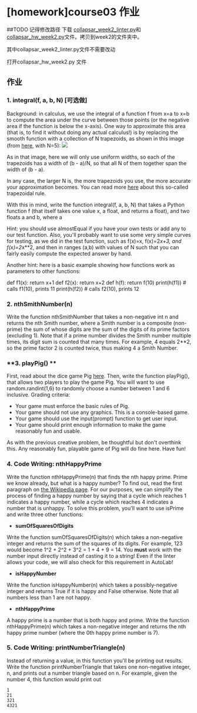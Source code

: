 # [homework]course03 作业

##TODO 记得修改路径
下载 [collapsar_week2_linter.py](http://ossp.pengjunjie.com/collapsar_week2_linter.py)和 [collapsar_hw_week2.py](http://ossp.pengjunjie.com/collapsar_hw_week2.py)文件。拷贝到week2的文件夹中。

其中collapsar_week2_linter.py文件不需要改动

打开collapsar_hw_week2.py 文件

## 作业

### **1. integral(f, a, b, N) [可选做]**
Background: in calculus, we use the integral of a function f from x=a to x=b to compute the area under the curve between those points (or the negative area if the function is below the x-axis). One way to approximate this area (that is, to find it without doing any actual calculus!) is by replacing the smooth function with a collection of N trapezoids, as shown in this image (from [here](http://calculus.seas.upenn.edu/), with N=5):
![](media/15727690632428/TrapezoidRule.png)

As in that image, here we will only use uniform widths, so each of the trapezoids has a width of (b - a)/N, so that all N of them together span the width of (b - a).

In any case, the larger N is, the more trapezoids you use, the more accurate your approximation becomes. You can read more [here](https://en.wikipedia.org/wiki/Trapezoidal_rule) about this so-called trapezoidal rule.

With this in mind, write the function integral(f, a, b, N) that takes a Python function f (that itself takes one value x, a float, and returns a float), and two floats a and b, where a

Hint: you should use almostEqual if you have your own tests or add any to our test function. Also, you'll probably want to use some very simple curves for testing, as we did in the test function, such as f(x)=x, f(x)=2*x+3, and f(x)=2*x**2, and then in ranges (a,b) with values of N such that you can fairly easily compute the expected answer by hand.

Another hint: here is a basic example showing how functions work as parameters to other functions:

def f1(x): return x+1
def f2(x): return x+2
def h(f): return f(10)
print(h(f1)) # calls f1(10), prints 11
print(h(f2)) # calls f2(10), prints 12 

### **2. nthSmithNumber(n)**

Write the function nthSmithNumber that takes a non-negative int n and returns the nth Smith number, where a Smith number is a composite (non-prime) the sum of whose digits are the sum of the digits of its prime factors (excluding 1). Note that if a prime number divides the Smith number multiple times, its digit sum is counted that many times. For example, 4 equals 2**2, so the prime factor 2 is counted twice, thus making 4 a Smith Number.

### **3. playPig() **

First, read about the dice game Pig [here](https://en.wikipedia.org/wiki/Pig_(dice_game)). Then, write the function playPig(), that allows two players to play the game Pig. You will want to use random.randint(1,6) to randomly choose a number between 1 and 6 inclusive. Grading criteria:

* Your game must enforce the basic rules of Pig.
* Your game should not use any graphics. This is a console-based game.
* Your game should use the input(prompt) function to get user input.
* Your game should print enough information to make the game reasonably fun and usable.

As with the previous creative problem, be thoughtful but don't overthink this. Any reasonably fun, playable game of Pig will do fine here. Have fun!


### **4. Code Writing: nthHappyPrime**

Write the function nthHappyPrime(n) that finds the nth happy prime. Prime we know already, but what is a happy number? To find out, read the first paragraph on [the Wikipedia page](https://en.wikipedia.org/wiki/Happy_number). For our purposes, we can simplify the process of finding a happy number by saying that a cycle which reaches 1 indicates a happy number, while a cycle which reaches 4 indicates a number that is unhappy. To solve this problem, you'll want to use isPrime and write three other functions:

* **sumOfSquaresOfDigits**

Write the function sumOfSquaresOfDigits(n) which takes a non-negative integer and returns the sum of the squares of its digits. For example, 123 would become 1^2 + 2^2 + 3^2 = 1 + 4 + 9 = 14\. You **must** work with the number input directly instead of casting it to a string! Even if the linter allows your code, we will also check for this requirement in AutoLab!

* **isHappyNumber**

Write the function isHappyNumber(n) which takes a possibly-negative integer and returns True if it is happy and False otherwise. Note that all numbers less than 1 are not happy.

* **nthHappyPrime**

A happy prime is a number that is both happy and prime. Write the function nthHappyPrime(n) which takes a non-negative integer and returns the nth happy prime number (where the 0th happy prime number is 7).

### **5. Code Writing: printNumberTriangle(n)**

Instead of returning a value, in this function you'll be printing out results. Write the function printNumberTriangle that takes one non-negative integer, n, and prints out a number triangle based on n. For example, given the number 4, this function would print out

```
1
21
321
4321
```